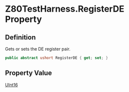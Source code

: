# Z80TestHarness.RegisterDE Property
## Definition

Gets or sets the DE register pair.

```c#
public abstract ushort RegisterDE { get; set; }
```

## Property Value

[UInt16](https://learn.microsoft.com/en-gb/dotnet/api/System.UInt16)
